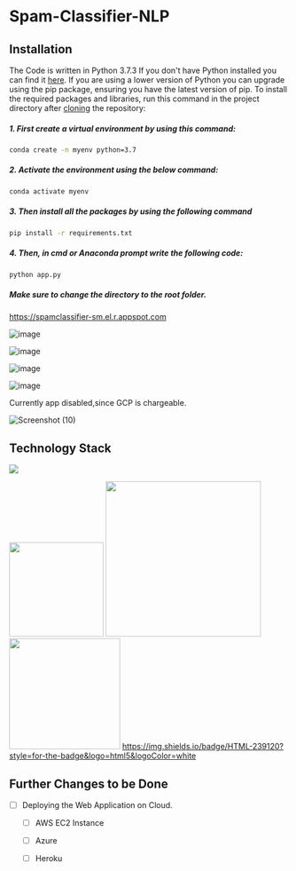 # Spam-Classifier-NLP

## Installation
The Code is written in Python 3.7.3 If you don't have Python installed you can find it [here](https://www.python.org/downloads/). If you are using a lower version of Python you can upgrade using the pip package, ensuring you have the latest version of pip. To install the required packages and libraries, run this command in the project directory after [cloning](https://www.howtogeek.com/451360/how-to-clone-a-github-repository/) the repository:

##### 1. First create a virtual environment by using this command:
```bash
conda create -n myenv python=3.7
```
##### 2. Activate the environment using the below command:
```bash
conda activate myenv
```
##### 3. Then install all the packages by using the following command
```bash
pip install -r requirements.txt
```
##### 4. Then, in cmd or Anaconda prompt write the following code:
```bash
python app.py
```
##### Make sure to change the directory to the root folder.  


https://spamclassifier-sm.el.r.appspot.com

![image](https://user-images.githubusercontent.com/75041273/122086151-0fd82c00-ce21-11eb-8370-ac4d45349b59.png)

![image](https://user-images.githubusercontent.com/75041273/122086823-b290aa80-ce21-11eb-8967-287581df5a94.png)

![image](https://user-images.githubusercontent.com/75041273/122086858-bf150300-ce21-11eb-8815-49e582e75114.png)

![image](https://user-images.githubusercontent.com/75041273/122086896-ca682e80-ce21-11eb-947c-195d87a36381.png)

Currently app disabled,since GCP is chargeable.

![Screenshot (10)](https://user-images.githubusercontent.com/75041273/122088696-9db51680-ce23-11eb-90e7-b829a3315bed.png)

## Technology Stack

![](https://forthebadge.com/images/badges/made-with-python.svg)

[<img target="_blank" src="https://flask.palletsprojects.com/en/1.1.x/_images/flask-logo.png" width=170>](https://flask.palletsprojects.com/en/1.1.x/) [<img target="_blank" src="https://number1.co.za/wp-content/uploads/2017/10/gunicorn_logo-300x85.png" width=280>](https://gunicorn.org) [<img target="_blank" src="https://scikit-learn.org/stable/_static/scikit-learn-logo-small.png" width=200>](https://scikit-learn.org/stable/) 
https://img.shields.io/badge/HTML-239120?style=for-the-badge&logo=html5&logoColor=white

## Further Changes to be Done

- [ ] Deploying the Web Application on Cloud.
     - [ ] AWS EC2 Instance
     - [ ] Azure
     - [ ] Heroku

